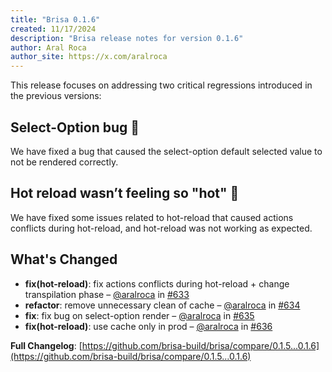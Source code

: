 ```yaml
---
title: "Brisa 0.1.6"
created: 11/17/2024
description: "Brisa release notes for version 0.1.6"
author: Aral Roca
author_site: https://x.com/aralroca
---
```


This release focuses on addressing two critical regressions introduced in the previous versions:

## Select-Option bug 🐛

We have fixed a bug that caused the select-option default selected value to not be rendered correctly.

## Hot reload wasn’t feeling so "hot" 🥵

We have fixed some issues related to hot-reload that caused actions conflicts during hot-reload, and hot-reload was not working as expected.

## What's Changed

- **fix(hot-reload)**: fix actions conflicts during hot-reload + change transpilation phase – [@aralroca](https://github.com/aralroca) in [#633](https://github.com/brisa-build/brisa/pull/633)
- **refactor**: remove unnecessary clean of cache – [@aralroca](https://github.com/aralroca) in [#634](https://github.com/brisa-build/brisa/pull/634)
- **fix**: fix bug on select-option render – [@aralroca](https://github.com/aralroca) in [#635](https://github.com/brisa-build/brisa/pull/635)
- **fix(hot-reload)**: use cache only in prod – [@aralroca](https://github.com/aralroca) in [#636](https://github.com/brisa-build/brisa/pull/636)

**Full Changelog**: [https://github.com/brisa-build/brisa/compare/0.1.5...0.1.6](https://github.com/brisa-build/brisa/compare/0.1.5...0.1.6)
